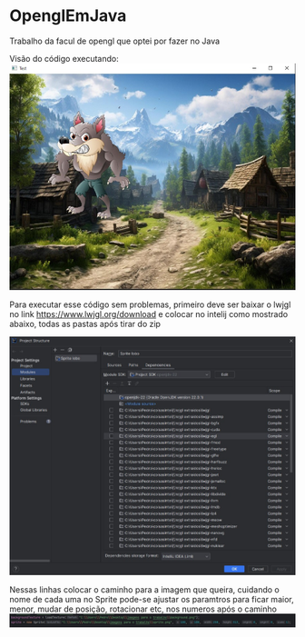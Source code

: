 # OpenglEmJava
Trabalho da facul de opengl que optei por fazer no Java

Visão do código executando:
![Codigo executando](imagens/imagemdoprogramarodando.jpeg)

Para executar esse código sem problemas, primeiro deve ser baixar o lwjgl no link https://www.lwjgl.org/download
e colocar no intelij como mostrado abaixo, todas as pastas após tirar do zip

![Config para colocar](imagens/modulosnointelij.jpeg)


Nessas linhas colocar o caminho para a imagem que queira, cuidando o nome de cada uma
no Sprite pode-se ajustar os paramtros para ficar maior, menor, mudar de posição, rotacionar etc, nos numeros após o caminho
![Config para colocar](imagens/linhasCodigo.jpeg)
